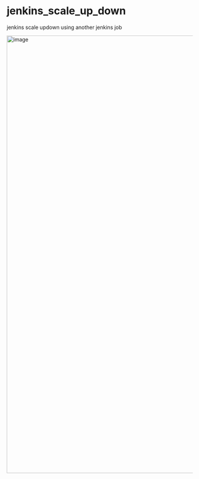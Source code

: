 # jenkins_scale_up_down
jenkins scale updown using another jenkins job


<img width="1184" alt="image" src="https://user-images.githubusercontent.com/74225291/155455295-44ab6894-3efc-401f-ae2f-b6e9592c01fc.png">


